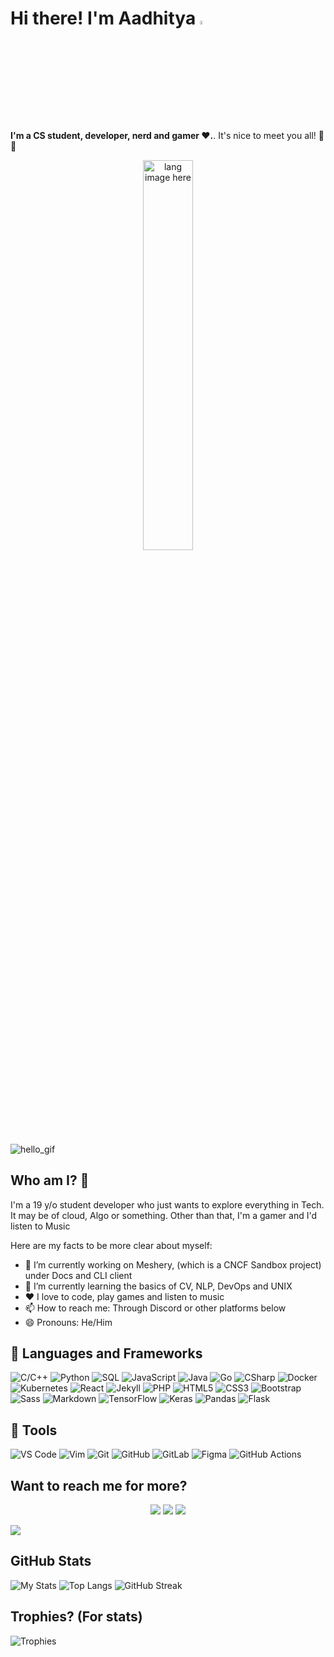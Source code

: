 # Hi there! I'm Aadhitya <img width="4%" src="https://c.tenor.com/yWSRmymbuBkAAAAM/waving-hi.gif" alt="wave gif" loading="lazy">

**I'm a CS student, developer, nerd and gamer ❤️.**. It's nice to meet you all! 👋👋

<p align="center"><img width="40%" src="https://github.com/alansmathew/alansmathew/raw/master/lang.gif" alt="lang image here" /></p>

<img src="https://raw.githubusercontent.com/alphaX86/alphaX86/master/assets/source.gif" loading="lazy" alt="hello_gif">

## Who am I? 🤔

I'm a 19 y/o student developer who just wants to explore everything in Tech. It may be of cloud, Algo or something. Other than that, I'm a gamer and I'd listen to Music

Here are my facts to be more clear about myself:
- 🔭 I’m currently working on Meshery, (which is a CNCF Sandbox project) under Docs and CLI client
- 🌱 I’m currently learning the basics of CV, NLP, DevOps and UNIX 
- ❤️ I love to code, play games and listen to music
- 📫 How to reach me: Through Discord or other platforms below 
- 😄 Pronouns: He/Him

## :book: Languages and Frameworks
![C/C++](https://img.shields.io/badge/-C++-00599C?style=flat-square&logo=c%2B%2B)
![Python](https://img.shields.io/badge/-Python-black?style=flat-square&logo=Python)
![SQL](https://img.shields.io/badge/-MySQL-black?style=flat-square&logo=mysql) 
![JavaScript](https://img.shields.io/badge/-JavaScript-black?style=flat-square&logo=javascript)
![Java](https://img.shields.io/badge/Java-ED8B00?style=flat-square&logo=java&logoColor=white)
![Go](https://img.shields.io/badge/-Go-blue?style=flat-square&logo=go) 
![CSharp](https://img.shields.io/badge/C%23-239120?style=flat-square&logo=c-sharp&logoColor=white) 
![Docker](https://img.shields.io/badge/-Docker-black?style=flat-square&logo=docker)
![Kubernetes](https://img.shields.io/badge/Kubernetes-326ce5.svg?&style=flat-square&logo=kubernetes&logoColor=white)
![React](https://img.shields.io/badge/-React-black?style=flat-square&logo=react)
![Jekyll](https://img.shields.io/badge/-Jekyll-red?style=flat-square&logo=jekyll) 
![PHP](https://img.shields.io/badge/-PHP-purple?style=flat-square&logo=php) 
![HTML5](https://img.shields.io/badge/-HTML5-E34F26?style=flat-square&logo=html5&logoColor=white)
![CSS3](https://img.shields.io/badge/-CSS3-1572B6?style=flat-square&logo=css3)
![Bootstrap](https://img.shields.io/badge/-Bootstrap-563D7C?style=flat-square&logo=bootstrap)
![Sass](https://img.shields.io/badge/Sass-CC6699?style=flat-square&logo=sass&logoColor=white)
![Markdown](https://img.shields.io/badge/-Markdown-black?style=flat-square&logo=markdown)
![TensorFlow](https://img.shields.io/badge/TensorFlow%20-%23FF6F00.svg?&style=flat-square&logo=TensorFlow&logoColor=white)
![Keras](https://img.shields.io/badge/Keras%20-%23D00000.svg?&style=flat-square&logo=Keras&logoColor=white)
![Pandas](https://img.shields.io/badge/Pandas%20-%23150458.svg?&style=flat-square&logo=pandas&logoColor=white)
![Flask](https://img.shields.io/badge/Flask-000000?style=flat-square&logo=flask&logoColor=white)

## :toolbox: Tools
![VS Code](https://img.shields.io/badge/-VS_Code-blue?style=flat-square&logo=visual-studio-code) 
![Vim](https://img.shields.io/badge/Vim-%2311AB00.svg?&style=flat-square&logo=vim&logoColor=white)
![Git](https://img.shields.io/badge/-Git-blueviolet?style=flat-square&logo=git) 
![GitHub](https://img.shields.io/badge/-GitHub-181717?style=flat-square&logo=github)
![GitLab](https://img.shields.io/badge/-GitLab-FCA121?style=flat-square&logo=gitlab)
![Figma](https://img.shields.io/badge/Figma%20-%23F24E1E.svg?&style=flat-square&logo=figma&logoColor=white)
![GitHub Actions](https://img.shields.io/badge/GitHub%20Actions%20-%232671E5.svg?&style=flat-square&logo=github%20actions&logoColor=white)

## Want to reach me for more?

<p align="center">
  <a href="https://linkedin.com/in/alphaX86"><img src="https://img.shields.io/badge/-LinkedIn-black?style=for-the-badge&logo=linkedin" ></a>
  <a href="https://twitter.com/KryoX64"><img src="https://img.shields.io/badge/-Twitter-black?style=for-the-badge&logo=twitter" ></a>
  <a href="mailto:aesir0@wearehackerone.com"><img src="https://img.shields.io/badge/-Mail-black?style=for-the-badge&logo=gmail" ></a>
</p>


![](https://komarev.com/ghpvc/?username=alphaX86&color=gray)

<!-- GitHub stats card from anuraghazra/github-readme-stats which is basically a front-end app powered by Vercel -->
## GitHub Stats
![My Stats](https://github-readme-stats.vercel.app/api?username=alphaX86&show_icons=true&count_private=true&theme=gruvbox&include_all_commits=true&no-bg=true)
![Top Langs](https://github-readme-stats.vercel.app/api/top-langs/?username=alphaX86&layout=compact&langs_count=8&theme=gruvbox&no-bg=true)
![GitHub Streak](https://github-readme-streak-stats.herokuapp.com/?user=alphaX86&theme=gruvbox&no-bg=true)

## Trophies? (For stats)
![Trophies](https://github-profile-trophy.vercel.app/?username=alphaX86&theme=gruvbox&row=1&no-frame=true&no-bg=true)
